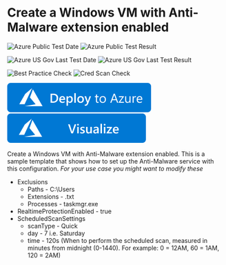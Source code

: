 # Create a Windows VM with Anti-Malware extension enabled

![Azure Public Test Date](https://azurequickstartsservice.blob.core.windows.net/badges/anti-malware-extension-windows-vm/PublicLastTestDate.svg)
![Azure Public Test Result](https://azurequickstartsservice.blob.core.windows.net/badges/anti-malware-extension-windows-vm/PublicDeployment.svg)

![Azure US Gov Last Test Date](https://azurequickstartsservice.blob.core.windows.net/badges/anti-malware-extension-windows-vm/FairfaxLastTestDate.svg)
![Azure US Gov Last Test Result](https://azurequickstartsservice.blob.core.windows.net/badges/anti-malware-extension-windows-vm/FairfaxDeployment.svg)

![Best Practice Check](https://azurequickstartsservice.blob.core.windows.net/badges/anti-malware-extension-windows-vm/BestPracticeResult.svg)
![Cred Scan Check](https://azurequickstartsservice.blob.core.windows.net/badges/anti-malware-extension-windows-vm/CredScanResult.svg)

[![Deploy To Azure](https://raw.githubusercontent.com/Azure/azure-quickstart-templates/master/1-CONTRIBUTION-GUIDE/images/deploytoazure.svg?sanitize=true)](https://portal.azure.com/#create/Microsoft.Template/uri/https%3A%2F%2Fraw.githubusercontent.com%2FAzure%2Fazure-quickstart-templates%2Fmaster%2Fanti-malware-extension-windows-vm%2Fazuredeploy.json)  [![Visualize](https://raw.githubusercontent.com/Azure/azure-quickstart-templates/master/1-CONTRIBUTION-GUIDE/images/visualizebutton.svg?sanitize=true)](http://armviz.io/#/?load=https%3A%2F%2Fraw.githubusercontent.com%2FAzure%2Fazure-quickstart-templates%2Fmaster%2Fanti-malware-extension-windows-vm%2Fazuredeploy.json)

Create a Windows VM with Anti-Malware extension enabled. This is a sample template that shows how to set up the Anti-Malware service with this configuration. *For your use case you might want to modify these*

* Exclusions
  * Paths - C:\Users
  * Extensions -  .txt
  * Processes - taskmgr.exe
*  RealtimeProtectionEnabled - true
* ScheduledScanSettings
  * scanType - Quick
  * day - 7 i.e. Saturday
  * time - 120s (When to perform the scheduled scan, measured in minutes from midnight (0-1440). For example: 0 = 12AM, 60 = 1AM, 120 = 2AM)


